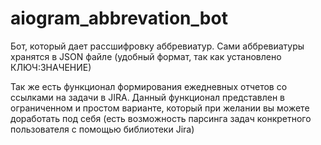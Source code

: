# aiogram_abbrevation_bot

Бот, который дает рассшифровку аббревиатур. Сами аббревиатуры хранятся в JSON файле (удобный формат, так как установлено КЛЮЧ:ЗНАЧЕНИЕ)

Так же есть функционал формирования ежедневных отчетов со ссылками на задачи в JIRA. Данный функционал представлен в ограниченном и простом варианте, который при желании вы можете доработать под себя (есть возможность парсинга задач конкретного пользователя с помощью библиотеки Jira)
